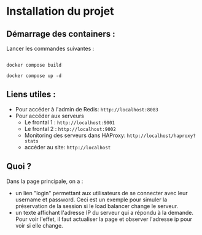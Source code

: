# Installation du projet

## Démarrage des containers :

Lancer les commandes suivantes :

```shell

docker compose build 

docker compose up -d 

```

## Liens utiles :

- Pour accéder à l'admin de Redis: `http://localhost:8083`
- Pour accéder aux serveurs
    - Le frontal 1 : `http://localhost:9001`
    - Le frontal 2 : `http://localhost:9002`
    - Monitoring des serveurs dans HAProxy: `http://localhost/haproxy?stats`
    - accéder au site: `http://localhost`

## Quoi ?

Dans la page principale, on a :

- un lien "login" permettant aux utilisateurs de se connecter avec leur username et password. Ceci est un exemple pour
  simuler la préservation de la session si le load balancer change le serveur.
- un texte affichant l'adresse IP du serveur qui a répondu à la demande. Pour voir l'effet, il faut actualiser la page
  et observer l'adresse ip pour voir si elle change.
